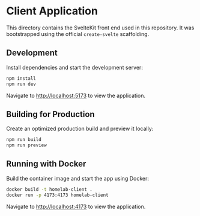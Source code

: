 # Client Application

This directory contains the SvelteKit front end used in this repository.
It was bootstrapped using the official `create-svelte` scaffolding.

## Development

Install dependencies and start the development server:

```bash
npm install
npm run dev
```

Navigate to <http://localhost:5173> to view the application.

## Building for Production

Create an optimized production build and preview it locally:

```bash
npm run build
npm run preview
```

## Running with Docker

Build the container image and start the app using Docker:

```bash
docker build -t homelab-client .
docker run -p 4173:4173 homelab-client
```

Navigate to <http://localhost:4173> to view the application.
